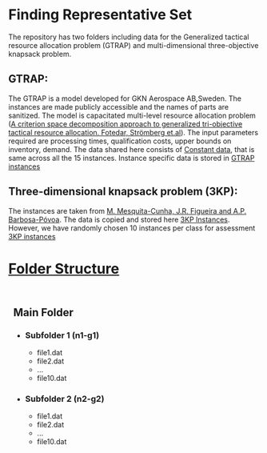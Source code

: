 # Finding Representative Set

The repository has two folders including data for the Generalized tactical resource allocation problem (GTRAP) and multi-dimensional three-objective knapsack problem.

## GTRAP: 
The GTRAP is a model developed for GKN Aerospace AB,Sweden. The instances are made publicly accessible and the names of parts are sanitized. The model is capacitated multi-level resource allocation problem (<a href="https://link.springer.com/article/10.1007/s10287-023-00442-6">A criterion space decomposition approach to generalized tri-objective tactical resource allocation. Fotedar, Strömberg et.al</a>). The input parameters required are processing times, qualification costs, upper bounds on inventory, demand. The data shared here consists of <a href="https://github.com/SunneyF/FindingRepresentativeSet/blob/main/GTRAP/constant_data.csv">Constant data</a>, that is same across all the 15 instances. Instance specific data is stored in <a href="https://github.com/SunneyF/FindingRepresentativeSet/blob/main/GTRAP/GTRAP_instances.zip">GTRAP instances</a>

## Three-dimensional knapsack problem (3KP):
The instances are taken from <a href="https://fenix.tecnico.ulisboa.pt/homepage/ist175325/instances">M. Mesquita-Cunha, J.R. Figueira and A.P. Barbosa-Póvoa</a>. The data is copied and stored here <a href="https://github.com/SunneyF/FindingRepresentativeSet/blob/main/3KP/Instances.zip"> 3KP Instances</a>. However, we have randomly chosen 10 instances per class for assessment <a href="https://github.com/SunneyF/FindingRepresentativeSet/blob/main/3KP/Instances_3kp.zip"> 3KP instances
<!DOCTYPE html>
<html>
<head>
  <style>
    /* CSS styling for the illustrations */
    .folder {
      display: inline-block;
      margin: 10px;
    }

    .subfolder {
      margin-left: 20px;
    }
  </style>
</head>
<body>
  <h1>Folder Structure</h1>

  <div class="folder">
    <h2>Main Folder</h2>
    <ul>
      <li class="subfolder">
        <h3>Subfolder 1 (n1-g1)</h3>
        <ul>
          <li>file1.dat</li>
          <li>file2.dat</li>
          <li>...</li>
          <li>file10.dat</li>
        </ul>
      </li>
      <li class="subfolder">
        <h3>Subfolder 2 (n2-g2)</h3>
        <ul>
          <li>file1.dat</li>
          <li>file2.dat</li>
          <li>...</li>
          <li>file10.dat</li>
        </ul>
      </li>
      <!-- Repeat the structure for other subfolders -->
    </ul>
  </div>
</body>
</html>

